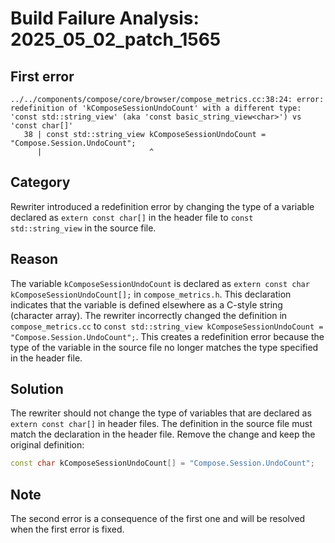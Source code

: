 # Build Failure Analysis: 2025_05_02_patch_1565

## First error

```
../../components/compose/core/browser/compose_metrics.cc:38:24: error: redefinition of 'kComposeSessionUndoCount' with a different type: 'const std::string_view' (aka 'const basic_string_view<char>') vs 'const char[]'
   38 | const std::string_view kComposeSessionUndoCount = "Compose.Session.UndoCount";
      |                        ^
```

## Category
Rewriter introduced a redefinition error by changing the type of a variable declared as `extern const char[]` in the header file to `const std::string_view` in the source file.

## Reason
The variable `kComposeSessionUndoCount` is declared as `extern const char kComposeSessionUndoCount[];` in `compose_metrics.h`. This declaration indicates that the variable is defined elsewhere as a C-style string (character array). The rewriter incorrectly changed the definition in `compose_metrics.cc` to `const std::string_view kComposeSessionUndoCount = "Compose.Session.UndoCount";`. This creates a redefinition error because the type of the variable in the source file no longer matches the type specified in the header file.

## Solution
The rewriter should not change the type of variables that are declared as `extern const char[]` in header files. The definition in the source file must match the declaration in the header file. Remove the change and keep the original definition:
```c++
const char kComposeSessionUndoCount[] = "Compose.Session.UndoCount";
```

## Note
The second error is a consequence of the first one and will be resolved when the first error is fixed.